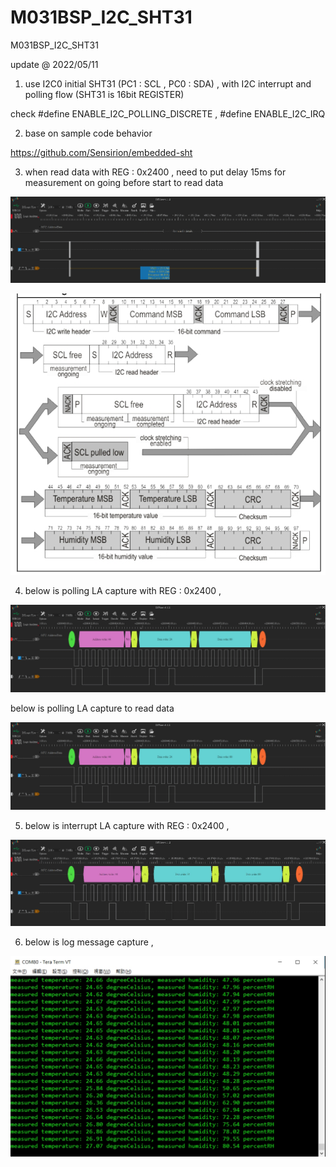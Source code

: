 # M031BSP_I2C_SHT31
 M031BSP_I2C_SHT31


update @ 2022/05/11

1. use I2C0 initial SHT31 (PC1 : SCL , PC0 : SDA) , with I2C interrupt and polling flow (SHT31 is 16bit REGISTER)

check #define ENABLE_I2C_POLLING_DISCRETE , #define ENABLE_I2C_IRQ

2. base on sample code behavior

https://github.com/Sensirion/embedded-sht

3. when read data with REG : 0x2400 , need to put delay 15ms for measurement on going before start to read data

![image](https://github.com/released/M031BSP_I2C_SHT31/blob/main/delay.jpg)	

![image](https://github.com/released/M031BSP_I2C_SHT31/blob/main/SHT3x_table.9.jpg)	

4. below is polling LA capture with REG : 0x2400 , 

![image](https://github.com/released/M031BSP_I2C_SHT31/blob/main/LA_polling_I2C_WR_24_00.jpg)	
	
below is polling LA capture to read data 

![image](https://github.com/released/M031BSP_I2C_SHT31/blob/main/LA_polling_I2C_WR_24_00.jpg)	

5. below is interrupt LA capture with REG : 0x2400 , 

![image](https://github.com/released/M031BSP_I2C_SHT31/blob/main/LA_interrupt_I2C_WR_24_00.jpg)	
	
6. below is log message capture ,

![image](https://github.com/released/M031BSP_I2C_SHT31/blob/main/log.jpg)	


